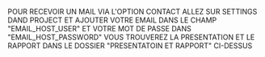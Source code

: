 
POUR RECEVOIR UN MAIL VIA L'OPTION CONTACT ALLEZ SUR SETTINGS DAND PROJECT ET AJOUTER VOTRE EMAIL DANS LE CHAMP "EMAIL_HOST_USER" ET VOTRE MOT DE PASSE DANS "EMAIL_HOST_PASSWORD"
VOUS TROUVEREZ LA PRESENTATION ET LE RAPPORT DANS LE DOSSIER "PRESENTATOIN ET RAPPORT" CI-DESSUS
